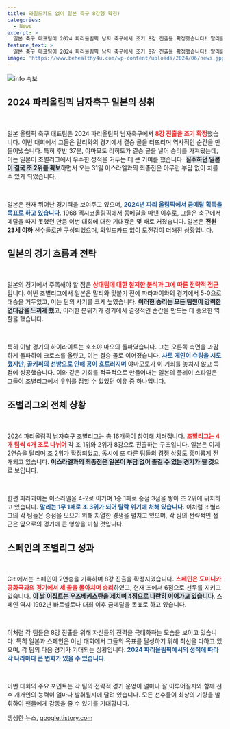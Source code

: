 ```yaml
---
title: 와일드카드 없이 일본 축구 8강행 확정!
categories:
  - News
excerpt: >
  일본 축구 대표팀이 2024 파리올림픽 남자 축구에서 조기 8강 진출을 확정했습니다! 말리를 10으로 이긴 일본은 이어지는 이스라엘과의 경기 결과와 상관없이 최소 조 2위를 확보했습니다. 56년 만의 메달 획득에 도전하는 일본의 행보를 주목해보세요!
feature_text: >
  일본 축구 대표팀이 2024 파리올림픽 남자 축구에서 조기 8강 진출을 확정했습니다! 말리를 10으로 이긴 일본은 이어지는 이스라엘과의 경기 결과와 상관없이 최소 조 2위를 확보했습니다. 56년 만의 메달 획득에 도전하는 일본의 행보를 주목해보세요!
image: 'https://www.behealthy4u.com/wp-content/uploads/2024/06/news.jpg'
---
```


<p><img src="https://www.behealthy4u.com/wp-content/uploads/2024/06/news.jpg" alt="info 속보" /></p>

<h2 data-ke-size="size26">2024 파리올림픽 남자축구 일본의 성취</h2>

<p data-ke-size="size16">&nbsp;</p>

<p>일본 올림픽 축구 대표팀은 2024 파리올림픽 남자축구에서 <b><span style="color: #ee2323;">8강 진출을 조기 확정</span></b>했습니다. 이번 대회에서 그들은 말리와의 경기에서 결승 골을 터뜨리며 역사적인 순간을 만들어냈습니다. 특히 후반 37분, 야마모토 리히토가 결승 골을 넣어 승리를 가져왔는데, 이는 일본이 조별리그에서 우수한 성적을 거두는 데 큰 기여를 했습니다. <b><span style="background-color: #21538527;">질주하던 일본이 결국 조 2위를 확보</span></b>하면서 오는 31일 이스라엘과의 최종전은 아무런 부담 없이 치를 수 있게 되었습니다. </p>

<p data-ke-size="size16">&nbsp;</p>

<p>일본은 현재 뛰어난 경기력을 보여주고 있으며, <b><span style="color: #1a5490;">2024년 파리 올림픽에서 금메달 획득을 목표로 하고 있습니다</span></b>. 1968 멕시코올림픽에서 동메달을 따낸 이후로, 그들은 축구에서 메달을 따지 못했던 만큼 이번 대회에 대한 기대감은 몇 배로 커졌습니다. 일본은 <strong>전원 23세 이하</strong> 선수들로만 구성되었으며, 와일드카드 없이 도전감이 더해진 상황입니다. </p>

<h2 data-ke-size="size26">일본의 경기 흐름과 전략</h2>

<p data-ke-size="size16">&nbsp;</p>

<p>일본의 경기에서 주목해야 할 점은 <b><span style="color: #ee2323;">상대팀에 대한 철저한 분석과 그에 따른 전략적 접근</span></b>입니다. 이번 조별리그에서 일본은 말리와 맞붙기 전에 파라과이와의 경기에서 5-0으로 대승을 거두었고, 이는 팀의 사기를 크게 높였습니다. <b><span style="background-color: #21538527;">이러한 승리는 모든 팀원이 강력한 연대감을 느끼게 했</span></b>고, 이러한 분위기가 경기에서 결정적인 순간을 만드는 데 중요한 역할을 했습니다.</p>

<p data-ke-size="size16">&nbsp;</p>

<p>특히 이날 경기의 하이라이트는 호소야 마오의 돌파였습니다. 그는 오른쪽 측면을 과감하게 돌파하여 크로스를 올렸고, 이는 결승 골로 이어졌습니다. <b><span style="color: #1a5490;">사토 게인이 슈팅을 시도했지만, 골키퍼의 선방으로 인해 공이 흐트러지며</span></b> 야마모토가 이 기회를 놓치지 않고 득점에 성공했습니다. 이와 같은 기회를 적극적으로 만들어내는 일본의 플레이 스타일은 그들이 조별리그에서 우위를 점할 수 있었던 이유 중 하나입니다.</p>

<h2 data-ke-size="size26">조별리그의 전체 상황</h2>

<p data-ke-size="size16">&nbsp;</p>

<p>2024 파리올림픽 남자축구 조별리그는 총 16개국이 참여해 치러집니다. <b><span style="color: #ee2323;">조별리그는 4개 팀씩 4개 조로 나뉘어</span></b> 각 조 1위와 2위가 8강으로 진출하는 구조입니다. 일본은 이제 2연승을 달리며 조 2위가 확정되었고, 동시에 또 다른 팀들의 경쟁 상황도 흥미롭게 전개되고 있습니다. <b><span style="background-color: #21538527;">이스라엘과의 최종전은 일본이 부담 없이 즐길 수 있는 경기가 될 것</span></b>으로 보입니다.</p>

<p data-ke-size="size16">&nbsp;</p>

<p>한편 파라과이는 이스라엘을 4-2로 이기며 1승 1패로 승점 3점을 쌓아 조 2위에 위치하고 있습니다. <b><span style="color: #1a5490;">말리는 1무 1패로 조 3위가 되어 탈락 위기에 처해 있습니다</span></b>. 이처럼 조별리그의 각 팀들은 승점을 모으기 위해 치열한 경쟁을 펼치고 있으며, 각 팀의 전략적인 접근은 앞으로의 경기에 큰 영향을 미칠 것입니다.</p>

<h2 data-ke-size="size26">스페인의 조별리그 성과</h2>

<p data-ke-size="size16">&nbsp;</p>

<p>C조에서는 스페인이 2연승을 기록하며 8강 진출을 확정지었습니다. <b><span style="color: #ee2323;">스페인은 도미니카공화국과의 경기에서 세 골을 몰아치며 승리</span></b>하였고, 현재 조에서 6점으로 선두를 지키고 있습니다. <b><span style="background-color: #21538527;">이 날 이집트는 우즈베키스탄을 제치며 4점으로 나란히 이어가고 있습니다</span></b>. 스페인 역시 1992년 바르셀로나 대회 이후 금메달을 목표로 하고 있습니다.</p>

<p data-ke-size="size16">&nbsp;</p>

<p>이처럼 각 팀들은 8강 진출을 위해 자신들의 전력을 극대화하는 모습을 보이고 있습니다. 특히 일본과 스페인은 이번 대회에서 그들의 목표를 달성하기 위해 최선을 다하고 있으며, 각 팀의 다음 경기가 기대되는 상황입니다. <b><span style="color: #1a5490;">2024 파리올림픽에서의 성적에 따라 각 나라마다 큰 변화가 있을 수 있습니다</span></b>.</p>

<p data-ke-size="size16">&nbsp;</p>

<p>이번 대회의 주요 포인트는 각 팀의 전략적 경기 운영이 얼마나 잘 이루어질지와 함께 선수 개개인의 능력이 얼마나 발휘될지에 달려 있습니다. 모든 선수들이 최상의 기량을 발휘하여 팬들에게 감동을 줄 수 있기를 기대합니다.</p>
생생한 뉴스, <a href="https://qoogle.tistory.com" rel="dofollow">qoogle.tistory.com</a>


